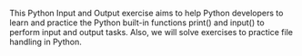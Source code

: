 This Python Input and Output exercise aims to help Python developers to learn and practice the Python built-in functions print() and input() to perform input and output tasks. Also, we will solve exercises to practice file handling in Python.
